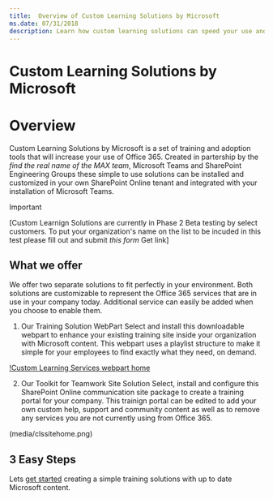 ```yaml
---
title:  Overview of Custom Learning Solutions by Microsoft
ms.date: 07/31/2018
description: Learn how custom learning solutions can speed your use and adoption of Office 365
---
```


# Custom Learning Solutions by Microsoft

# Overview

Custom Learning Solutions by Microsoft is a set of training and adoption tools that will increase your use of Office 365.  Created in partership by the *find the real name of the MAX team*, Microsoft Teams and SharePoint Engineering Groups these simple to use solutions can be installed and customized in your own SharePoint Online tenant and integrated with your installation of Microsoft Teams. 

> [!IMPORTANT]
> [Custom Learnign Solutions are currently in Phase 2 Beta testing by select customers.  To put your organization's name on the list to be incuded in this test please fill out and submit *this form* Get link]

## What we offer

We offer two separate solutions to fit perfectly in your environment. Both solutions are customizable to represent the Office 365 services that are in use in your company today.  Additional service can easily be added when you choose to enable them.  

1. Our Training Solution WebPart
Select and install this downloadable webpart to enhance your existing training site inside your organization with Microsoft content.  This webpart uses a playlist structure to make it simple for your employees to find exactly what they need, on demand.

[!Custom Learning Services webpart home](../media/webpart.png "Custom Learning Solutions webpart")

2. Our Toolkit for Teamwork Site Solution
Select, install and configure this SharePoint Online communication site package to create a training portal for your company. This trainign portal can be edited to add your own custom help, support and community content as well as to remove any services you are not currently using from Office 365.  

(media/clssitehome.png)

## 3 Easy Steps

Lets [get started](getstarted.md) creating a simple training solutions with up to date Microsoft content.

